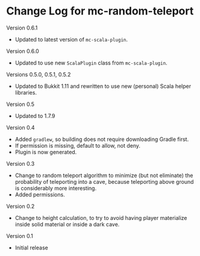 # Change Log for mc-random-teleport

Version 0.6.1

* Updated to latest version of `mc-scala-plugin`.

Version 0.6.0

* Updated to use new `ScalaPlugin` class from `mc-scala-plugin`.

Versions 0.5.0, 0.5.1, 0.5.2

* Updated to Bukkit 1.11 and rewritten to use new (personal) Scala helper 
  libraries.

Version 0.5

* Updated to 1.7.9

Version 0.4

* Added `gradlew`, so building does not require downloading Gradle first.
* If permission is missing, default to allow, not deny.
* Plugin is now generated.

Version 0.3

* Change to random teleport algorithm to minimize (but not eliminate)
  the probability of teleporting into a cave, because teleporting above
  ground is considerably more interesting.
* Added permissions.

Version 0.2

* Change to height calculation, to try to avoid having player materialize
  inside solid material or inside a dark cave.

Version 0.1

* Initial release
